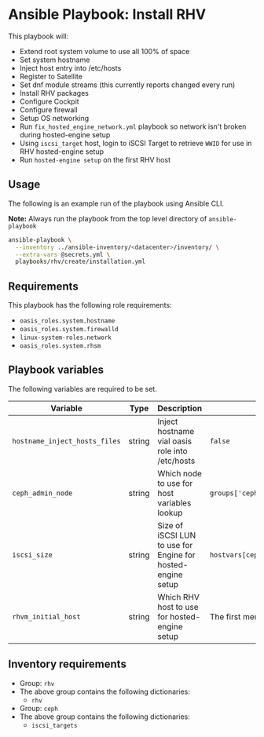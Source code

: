# Ansible Playbook: Install RHV

This playbook will:

- Extend root system volume to use all 100% of space
- Set system hostname
- Inject host entry into /etc/hosts
- Register to Satellite
- Set dnf module streams (this currently reports changed every run)
- Install RHV packages
- Configure Cockpit
- Configure firewall
- Setup OS networking
- Run `fix_hosted_engine_network.yml` playbook so network isn't broken during hosted-engine setup
- Using `iscsi_target` host, login to iSCSI Target to retrieve `WWID` for use in RHV hosted-engine setup
- Run `hosted-engine setup` on the first RHV host

## Usage

The following is an example run of the playbook using Ansible CLI.

**Note:** Always run the playbook from the top level directory of `ansible-playbook`

```sh
ansible-playbook \
  --inventory ../ansible-inventory/<datacenter>/inventory/ \
  --extra-vars @secrets.yml \
  playbooks/rhv/create/installation.yml
```

## Requirements

This playbook has the following role requirements:

  - `oasis_roles.system.hostname`
  - `oasis_roles.system.firewalld`
  - `linux-system-roles.network`
  - `oasis_roles.system.rhsm`

## Playbook variables

The following variables are required to be set.

| Variable | Type | Description | Default |
| -------- | ---- | ----------- | ------- |
| `hostname_inject_hosts_files` | string | Inject hostname vial oasis role into /etc/hosts | `false` |
| `ceph_admin_node` | string | Which node to use for host variables lookup | `groups['ceph'].0` |
| `iscsi_size` | string | Size of iSCSI LUN to use for Engine for hosted-engine setup | `hostvars[ceph_admin_node].ceph.iscsi_targets.images.0.size` |
| `rhvm_initial_host` | string | Which RHV host to use for hosted-engine setup | The first member of the RHV group e.g. `groups['rhvh'].0 ` |

## Inventory requirements

- Group: `rhv`
- The above group contains the following dictionaries:
  - `rhv`
- Group: `ceph`
- The above group contains the following dictionaries:
  - `iscsi_targets`
